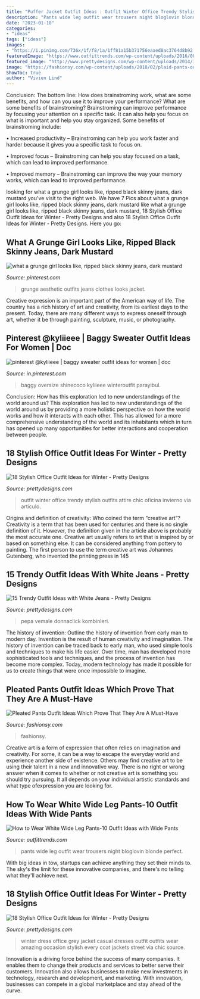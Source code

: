 ```yaml
---
title: "Puffer Jacket Outfit Ideas : Outfit Winter Office Trendy Stylish Outfits Attire Chic Oficina Invierno Via Artículo"
description: "Pants wide leg outfit wear trousers night bloglovin blonde perfect"
date: "2023-01-18"
categories:
- "ideas"
tags: ["ideas"]
images:
- "https://i.pinimg.com/736x/1f/f8/1a/1ff81a15b371756eaaed8ac3764d8b92.jpg"
featuredImage: "https://www.outfittrends.com/wp-content/uploads/2016/08/white-wide-leg-pants-with-black-top.jpg"
featured_image: "http://www.prettydesigns.com/wp-content/uploads/2014/11/Blue-Dress-and-Grey-Jacket-for-Winter.jpg"
image: "https://fashionsy.com/wp-content/uploads/2018/02/plaid-pants-outfits-6-.jpg"
ShowToc: true
author: "Vivien Lind"
---
```



Conclusion: The bottom line: How does brainstroming work, what are some benefits, and how can you use it to improve your performance?
What are some benefits of brainstroming?
Brainstroming can improve performance by focusing your attention on a specific task. It can also help you focus on what is important and help you stay organized. Some benefits of brainstroming include:

• Increased productivity – Brainstroming can help you work faster and harder because it gives you a specific task to focus on.

• Improved focus – Brainstroming can help you stay focused on a task, which can lead to improved performance.

• Improved memory – Brainstroming can improve the way your memory works, which can lead to improved performance.

	

		
looking for what a grunge girl looks like, ripped black skinny jeans, dark mustard you've visit to the right web. We have 7 Pics about what a grunge girl looks like, ripped black skinny jeans, dark mustard like what a grunge girl looks like, ripped black skinny jeans, dark mustard, 18 Stylish Office Outfit Ideas for Winter - Pretty Designs and also 18 Stylish Office Outfit Ideas for Winter - Pretty Designs. Here you go:
		
    
## What A Grunge Girl Looks Like, Ripped Black Skinny Jeans, Dark Mustard

<img loading=lazy src="https://i.pinimg.com/736x/1f/f8/1a/1ff81a15b371756eaaed8ac3764d8b92.jpg" onerror="this.onerror=null;this.src='https://tse4.mm.bing.net/th?id=OIP.sfO3euuWWlG0UwYcpGa1qQHaJ4&amp;pid=15.1';" alt="what a grunge girl looks like, ripped black skinny jeans, dark mustard">

_Source: pinterest.com_

>grunge aesthetic outfits jeans clothes looks jacket. 

	

Creative expression is an important part of the American way of life. The country has a rich history of art and creativity, from its earliest days to the present. Today, there are many different ways to express oneself through art, whether it be through painting, sculpture, music, or photography.

    
## Pinterest @kyliieee | Baggy Sweater Outfit Ideas For Women | Doc

<img loading=lazy src="https://i.pinimg.com/736x/6e/48/f6/6e48f6b6cf5f22d1a00806e37f07ba60.jpg" onerror="this.onerror=null;this.src='https://tse3.mm.bing.net/th?id=OIP.QtZpzMB9a1MNXSgvqamt0QHaPt&amp;pid=15.1';" alt="pinterest @kyliieee | baggy sweater outfit ideas for women | doc">

_Source: in.pinterest.com_

>baggy oversize shinecoco kyliieee winteroutfit parayibul. 

	

Conclusion: How has this exploration led to new understandings of the world around us?
This exploration has led to new understandings of the world around us by providing a more holistic perspective on how the world works and how it interacts with each other. This has allowed for a more comprehensive understanding of the world and its inhabitants which in turn has opened up many opportunities for better interactions and cooperation between people.

    
## 18 Stylish Office Outfit Ideas For Winter - Pretty Designs

<img loading=lazy src="http://www.prettydesigns.com/wp-content/uploads/2014/11/Trendy-Outfit-for-Work.jpg" onerror="this.onerror=null;this.src='https://tse4.mm.bing.net/th?id=OIP.zvcZGUSp7geJ_UaSz2x3UQHaLG&amp;pid=15.1';" alt="18 Stylish Office Outfit Ideas for Winter - Pretty Designs">

_Source: prettydesigns.com_

>outfit winter office trendy stylish outfits attire chic oficina invierno via artículo. 

	

Origins and definition of creativity: Who coined the term “creative art”?
Creativity is a term that has been used for centuries and there is no single definition of it. However, the definition given in the article above is probably the most accurate one. Creative art usually refers to art that is inspired by or based on something else. It can be considered anything from pottery to painting. The first person to use the term creative art was Johannes Gutenberg, who invented the printing press in 145
    
## 15 Trendy Outfit Ideas With White Jeans - Pretty Designs

<img loading=lazy src="http://www.prettydesigns.com/wp-content/uploads/2014/06/White-Jeans-Outfit-Idea-with-Plaid-Blouse.jpg" onerror="this.onerror=null;this.src='https://tse1.mm.bing.net/th?id=OIP.b_5ACRFrs47ahJ_A3HeFdgHaLG&amp;pid=15.1';" alt="15 Trendy Outfit Ideas with White Jeans - Pretty Designs">

_Source: prettydesigns.com_

>pepa vemale donnaclick kombinleri. 

	

The history of invention: Outline the history of invention from early man to modern day.
Invention is the result of human creativity and imagination. The history of invention can be traced back to early man, who used simple tools and techniques to make his life easier. Over time, man has developed more sophisticated tools and techniques, and the process of invention has become more complex. Today, modern technology has made it possible for us to create things that were once impossible to imagine.

    
## Pleated Pants Outfit Ideas Which Prove That They Are A Must-Have

<img loading=lazy src="https://fashionsy.com/wp-content/uploads/2018/02/plaid-pants-outfits-6-.jpg" onerror="this.onerror=null;this.src='https://tse4.mm.bing.net/th?id=OIP.1cxMRvoIdGJnMDP-4e8gYgHaL0&amp;pid=15.1';" alt="Pleated Pants Outfit Ideas Which Prove That They Are A Must-Have">

_Source: fashionsy.com_

>fashionsy. 

	

Creative art is a form of expression that often relies on imagination and creativity. For some, it can be a way to escape the everyday world and experience another side of existence. Others may find creative art to be using their talent in a new and innovative way. There is no right or wrong answer when it comes to whether or not creative art is something you should try pursuing. It all depends on your individual artistic standards and what type ofexpression you are looking for.

    
## How To Wear White Wide Leg Pants-10 Outfit Ideas With Wide Pants

<img loading=lazy src="https://www.outfittrends.com/wp-content/uploads/2016/08/white-wide-leg-pants-with-black-top.jpg" onerror="this.onerror=null;this.src='https://tse4.mm.bing.net/th?id=OIP.8GR9yrIPgvgkCOSWeEycdgHaLH&amp;pid=15.1';" alt="How to Wear White Wide Leg Pants-10 Outfit Ideas with Wide Pants">

_Source: outfittrends.com_

>pants wide leg outfit wear trousers night bloglovin blonde perfect. 

	

With big ideas in tow, startups can achieve anything they set their minds to. The sky's the limit for these innovative companies, and there's no telling what they'll achieve next.

    
## 18 Stylish Office Outfit Ideas For Winter - Pretty Designs

<img loading=lazy src="http://www.prettydesigns.com/wp-content/uploads/2014/11/Blue-Dress-and-Grey-Jacket-for-Winter.jpg" onerror="this.onerror=null;this.src='https://tse1.mm.bing.net/th?id=OIP.XsaLSMQ8DUctptQ2CeTZyQHaK3&amp;pid=15.1';" alt="18 Stylish Office Outfit Ideas for Winter - Pretty Designs">

_Source: prettydesigns.com_

>winter dress office grey jacket casual dresses outfit outfits wear amazing occasion stylish every coat jackets street via chic source. 

	

Innovation is a driving force behind the success of many companies. It enables them to change their products and services to better serve their customers. Innovation also allows businesses to make new investments in technology, research and development, and marketing. With innovation, businesses can compete in a global marketplace and stay ahead of the curve.

